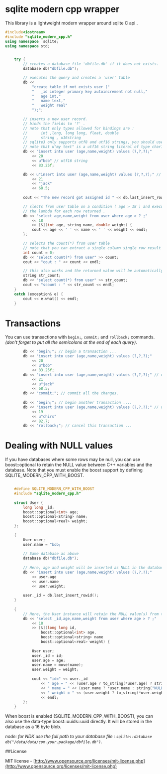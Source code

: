 sqlite modern cpp wrapper
====

This library is a lightweight modern wrapper around sqlite C api .

```c++
#include<iostream>
#include "sqlite_modern_cpp.h"
using namespace  sqlite;
using namespace std;


	try {
		// creates a database file 'dbfile.db' if it does not exists.
		database db("dbfile.db");

		// executes the query and creates a 'user' table
		db <<
			"create table if not exists user ("
			"	_id integer primary key autoincrement not null,"
			"	age int,"
			"	name text,"
			"	weight real"
			");";

		// inserts a new user record.
		// binds the fields to '?' .
		// note that only types allowed for bindings are :
		//		int ,long, long long, float, double
		//		string , u16string
		// sqlite3 only supports utf8 and utf16 strings, you should use std::string for utf8 and std::u16string for utf16.
		// note that u"my text" is a utf16 string literal of type char16_t * .
		db << "insert into user (age,name,weight) values (?,?,?);"
			<< 20
			<< u"bob" // utf16 string
			<< 83.25f;

		db << u"insert into user (age,name,weight) values (?,?,?);" // utf16 query string
			<< 21
			<< "jack"
			<< 68.5;
			
		cout << "The new record got assigned id " << db.last_insert_rowid() << endl;

		// slects from user table on a condition ( age > 18 ) and executes
		// the lambda for each row returned .
		db << "select age,name,weight from user where age > ? ;"
			<< 18
			>> [&](int age, string name, double weight) {
			cout << age << ' ' << name << ' ' << weight << endl;
		};

		// selects the count(*) from user table
		// note that you can extract a single culumn single row result only to : int,long,long,float,double,string,u16string
		int count = 0;
		db << "select count(*) from user" >> count;
		cout << "cout : " << count << endl;

		// this also works and the returned value will be automatically converted to string
		string str_count;
		db << "select count(*) from user" >> str_count;
		cout << "scount : " << str_count << endl;
	}
	catch (exception& e) {
		cout << e.what() << endl;
	}

```

Transactions
=====
You can use transactions with `begin;`, `commit;` and `rollback;` commands.
*(don't forget to put all the semicolons at the end of each query)*.

```c++
		db << "begin;"; // begin a transaction ...   
		db << "insert into user (age,name,weight) values (?,?,?);"
			<< 20
			<< u"bob"
			<< 83.25f;
		db << "insert into user (age,name,weight) values (?,?,?);" // utf16 string
			<< 21
			<< u"jack"
			<< 68.5;
		db << "commit;"; // commit all the changes.
                
		db << "begin;"; // begin another transaction ....
		db << "insert into user (age,name,weight) values (?,?,?);" // utf16 string
			<< 19
			<< u"chirs"
			<< 82.7;
		db << "rollback;"; // cancel this transaction ...

```

Dealing with NULL values
=====
If you have databases where some rows may be null, you can use boost::optional to retain the NULL value between C++ variables and the database. Note that you must enable the boost support by defining SQLITE_MODERN_CPP_WITH_BOOST.

```c++

	#define SQLITE_MODERN_CPP_WITH_BOOST
	#include "sqlite_modern_cpp.h"
	
	struct User {
		long long _id;
		boost::optional<int> age;
		boost::optional<string> name;
		boost::optional<real> weight;
	};
	
	{
		User user;
		user.name = "bob;
		
		// Same database as above
		database db("dbfile.db");
		
		// Here, age and weight will be inserted as NULL in the database.
		db << "insert into user (age,name,weight) values (?,?,?);"
			<< user.age
			<< user.name
			<< user.weight;
			
		user._id = db.last_insert_rowid();
	}
	
	{
		// Here, the User instance will retain the NULL value(s) from the database.
		db << "select _id,age,name,weight from user where age > ? ;"
			<< 18
			>> [&](long long id,
				boost::optional<int> age, 
				boost::optional<string> name
				boost::optional<real> weight) {
			
			User user;
			user._id = id;
			user.age = age;
			user.name = move(name);
			user.weight = weight;
			
			cout << "id=" << user._id
				<< " age = " << (user.age ? to_string(*user.age) ? string("NULL"))
				<< " name = " << (user.name ? *user.name : string("NULL"))
				<< " weight = " << (user.weight ? to_string(*user.weight) : string(NULL))
				<< endl;
		};
	}
```

When boost is enabled (SQLITE_MODERN_CPP_WITH_BOOST), you can also use the data-type boost::uuids::uuid directly. It will be stored in the database as a 16 byte blob.


*node: for NDK use the full path to your database file : `sqlite::database db("/data/data/com.your.package/dbfile.db")`*.

##License

MIT license - [http://www.opensource.org/licenses/mit-license.php](http://www.opensource.org/licenses/mit-license.php)
